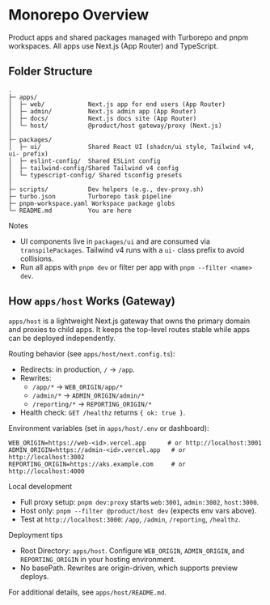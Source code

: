 # Monorepo Overview

Product apps and shared packages managed with Turborepo and pnpm workspaces. All apps use Next.js (App Router) and TypeScript.

## Folder Structure

```
.
├─ apps/
│  ├─ web/            Next.js app for end users (App Router)
│  ├─ admin/          Next.js admin app (App Router)
│  ├─ docs/           Next.js docs site (App Router)
│  └─ host/           @product/host gateway/proxy (Next.js)
│
├─ packages/
│  ├─ ui/             Shared React UI (shadcn/ui style, Tailwind v4, ui- prefix)
│  ├─ eslint-config/  Shared ESLint config
│  ├─ tailwind-config/Shared Tailwind v4 config
│  └─ typescript-config/ Shared tsconfig presets
│
├─ scripts/           Dev helpers (e.g., dev-proxy.sh)
├─ turbo.json         Turborepo task pipeline
├─ pnpm-workspace.yaml Workspace package globs
└─ README.md          You are here
```

Notes
- UI components live in `packages/ui` and are consumed via `transpilePackages`. Tailwind v4 runs with a `ui-` class prefix to avoid collisions.
- Run all apps with `pnpm dev` or filter per app with `pnpm --filter <name> dev`.

## How `apps/host` Works (Gateway)

`apps/host` is a lightweight Next.js gateway that owns the primary domain and proxies to child apps. It keeps the top-level routes stable while apps can be deployed independently.

Routing behavior (see `apps/host/next.config.ts`):
- Redirects: in production, `/` → `/app`.
- Rewrites:
  - `/app/*` → `WEB_ORIGIN/app/*`
  - `/admin/*` → `ADMIN_ORIGIN/admin/*`
  - `/reporting/*` → `REPORTING_ORIGIN/*`
- Health check: `GET /healthz` returns `{ ok: true }`.

Environment variables (set in `apps/host/.env` or dashboard):

```
WEB_ORIGIN=https://web-<id>.vercel.app      # or http://localhost:3001
ADMIN_ORIGIN=https://admin-<id>.vercel.app   # or http://localhost:3002
REPORTING_ORIGIN=https://aks.example.com     # or http://localhost:4000
```

Local development
- Full proxy setup: `pnpm dev:proxy` starts `web:3001`, `admin:3002`, `host:3000`.
- Host only: `pnpm --filter @product/host dev` (expects env vars above).
- Test at `http://localhost:3000`: `/app`, `/admin`, `/reporting`, `/healthz`.

Deployment tips
- Root Directory: `apps/host`. Configure `WEB_ORIGIN`, `ADMIN_ORIGIN`, and `REPORTING_ORIGIN` in your hosting environment.
- No basePath. Rewrites are origin-driven, which supports preview deploys.

For additional details, see `apps/host/README.md`.
